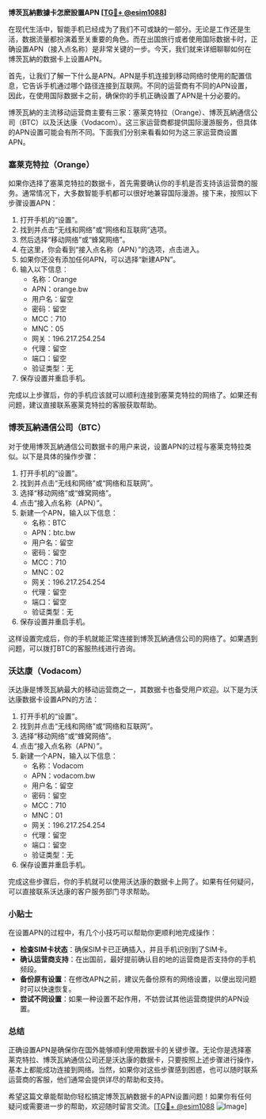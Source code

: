 **博茨瓦納數據卡怎麽設置APN [[TG💪+ @esim1088](https://t.me/s/esim1088)]**

在现代生活中，智能手机已经成为了我们不可或缺的一部分。无论是工作还是生活，数据流量都扮演着至关重要的角色。而在出国旅行或者使用国际数据卡时，正确设置APN（接入点名称）是非常关键的一步。今天，我们就来详细聊聊如何在博茨瓦納的数据卡上设置APN。

首先，让我们了解一下什么是APN。APN是手机连接到移动网络时使用的配置信息，它告诉手机通过哪个路径连接到互联网。不同的运营商有不同的APN设置，因此，在使用国际数据卡之前，确保你的手机正确设置了APN是十分必要的。

博茨瓦納的主流移动运营商主要有三家：塞莱克特拉（Orange）、博茨瓦納通信公司（BTC）以及沃达康（Vodacom）。这三家运营商都提供国际漫游服务，但具体的APN设置可能会有所不同。下面我们分别来看看如何为这三家运营商设置APN。

### 塞莱克特拉（Orange）

如果你选择了塞莱克特拉的数据卡，首先需要确认你的手机是否支持该运营商的服务。通常情况下，大多数智能手机都可以很好地兼容国际漫游。接下来，按照以下步骤设置APN：

1. 打开手机的“设置”。
2. 找到并点击“无线和网络”或“网络和互联网”选项。
3. 然后选择“移动网络”或“蜂窝网络”。
4. 在这里，你会看到“接入点名称（APN）”的选项，点击进入。
5. 如果你还没有添加任何APN，可以选择“新建APN”。
6. 输入以下信息：
   - 名称：Orange
   - APN：orange.bw
   - 用户名：留空
   - 密码：留空
   - MCC：710
   - MNC：05
   - 网关：196.217.254.254
   - 代理：留空
   - 端口：留空
   - 验证类型：无
7. 保存设置并重启手机。

完成以上步骤后，你的手机应该就可以顺利连接到塞莱克特拉的网络了。如果还有问题，建议直接联系塞莱克特拉的客服获取帮助。

### 博茨瓦納通信公司（BTC）

对于使用博茨瓦納通信公司数据卡的用户来说，设置APN的过程与塞莱克特拉类似。以下是具体的操作步骤：

1. 打开手机的“设置”。
2. 找到并点击“无线和网络”或“网络和互联网”。
3. 选择“移动网络”或“蜂窝网络”。
4. 点击“接入点名称（APN）”。
5. 新建一个APN，输入以下信息：
   - 名称：BTC
   - APN：btc.bw
   - 用户名：留空
   - 密码：留空
   - MCC：710
   - MNC：02
   - 网关：196.217.254.254
   - 代理：留空
   - 端口：留空
   - 验证类型：无
6. 保存设置并重启手机。

这样设置完成后，你的手机就能正常连接到博茨瓦納通信公司的网络了。如果遇到问题，可以拨打BTC的客服热线进行咨询。

### 沃达康（Vodacom）

沃达康是博茨瓦納最大的移动运营商之一，其数据卡也备受用户欢迎。以下是为沃达康数据卡设置APN的方法：

1. 打开手机的“设置”。
2. 找到并点击“无线和网络”或“网络和互联网”。
3. 选择“移动网络”或“蜂窝网络”。
4. 点击“接入点名称（APN）”。
5. 新建一个APN，输入以下信息：
   - 名称：Vodacom
   - APN：vodacom.bw
   - 用户名：留空
   - 密码：留空
   - MCC：710
   - MNC：01
   - 网关：196.217.254.254
   - 代理：留空
   - 端口：留空
   - 验证类型：无
6. 保存设置并重启手机。

完成这些步骤后，你的手机就可以使用沃达康的数据卡上网了。如果有任何疑问，可以直接联系沃达康的客户服务部门寻求帮助。

### 小贴士

在设置APN的过程中，有几个小技巧可以帮助你更顺利地完成操作：

- **检查SIM卡状态**：确保SIM卡已正确插入，并且手机识别到了SIM卡。
- **确认运营商支持**：在出国前，最好提前确认目的地的运营商是否支持你的手机频段。
- **备份原有设置**：在修改APN之前，建议先备份原有的网络设置，以便出现问题时可以快速恢复。
- **尝试不同设置**：如果一种设置不起作用，不妨尝试其他运营商提供的APN设置。

### 总结

正确设置APN是确保你在国外能够顺利使用数据卡的关键步骤。无论你是选择塞莱克特拉、博茨瓦納通信公司还是沃达康的数据卡，只要按照上述步骤进行操作，基本上都能成功连接到网络。当然，如果你对这些步骤感到困惑，也可以随时联系运营商的客服，他们通常会提供详尽的帮助和支持。

希望这篇文章能帮助你轻松搞定博茨瓦納数据卡的APN设置问题！如果你有任何疑问或需要进一步的帮助，欢迎随时留言交流。[[TG💪+ @esim1088](https://t.me/s/esim1088) ![Image](https://i.postimg.cc/4NQfJmqS/Snipaste-2025-05-13-00-14-12.png)]